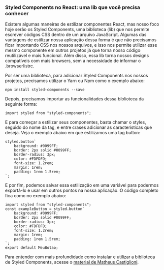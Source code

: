 ### Styled Components  no React: uma lib que você precisa conhecer
Existem algumas maneiras de estilizar componentes React, mas nosso foco hoje serão os Styled Components, uma biblioteca (lib) que nos permite escrever códigos CSS dentro de um arquivo JavaScript. Algumas das vantagens de estilizar nossa aplicação dessa forma é que não precisamos ficar importando CSS nos nossos arquivos, e isso nos permite utilizar esse mesmo componente em outros projetos já que torna nosso código reutilizável e mais funcional. Além disso, essa lib torna nossos designs compatíveis com mais browsers, sem a necessidade de informar o .browserlistrc.

Por ser uma biblioteca, para adicionar Styled Components nos nossos projetos, precisamos utilizar o Yarn ou Npm como o exemplo abaixo:

<code>npm install styled-components --save</code>

Depois, precisamos importar as funcionalidades dessa biblioteca da seguinte forma:

<code>import styled from "styled-components";</code>

E para começar a estilizar seus componentes, basta chamar o styles, seguido do nome da tag, e entre crases adicionar as características que deseja. Veja o exemplo abaixo em que estilizamos uma tag button:

``` 
styled.button`
    background: #0099FF;
    border: 2px solid #0099FF;
    border-radius: 3px;
    color: #FDFDFD;
    font-size: 1.2rem;
    margin: 1rem;
    padding: 1rem 1.5rem;
`;
```
  
E por fim, podemos salvar essa estilização em uma variável para podermos exportá-lo e usar em outros pontos na nossa aplicação. O código completo fica como no exemplo abaixo:

``` 
import styled from "styled-components";
const exampleButton = styled.button`
    background: #0099FF;
    border: 2px solid #0099FF;
    border-radius: 3px;
    color: #FDFDFD;
    font-size: 1.2rem;
    margin: 1rem;
    padding: 1rem 1.5rem;
`;
export default MeuBotao;
``` 
Para entender com mais profundidade como instalar e utilizar a biblioteca de Styled Components, acesse o [material de Matheus Castiglioni](https://blog.matheuscastiglioni.com.br/criando-styled-components-com-react/).
